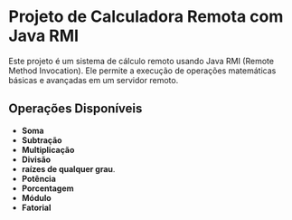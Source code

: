 # Projeto de Calculadora Remota com Java RMI

Este projeto é um sistema de cálculo remoto usando Java RMI (Remote Method Invocation). Ele permite a execução de operações matemáticas básicas e avançadas em um servidor remoto.

## Operações Disponíveis

- **Soma**
- **Subtração**
- **Multiplicação**
- **Divisão**
- **raízes de qualquer grau**.
- **Potência**
- **Porcentagem**
- **Módulo**
- **Fatorial**



